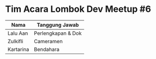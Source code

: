 # Tim Acara Lombok Dev Meetup #6
| Nama | Tanggung Jawab    |
|--------|-----------------|
| Lalu Aan | Perlengkapan & Dok |
| Zulkifli | Cameramen |
| Kartarina | Bendahara |
